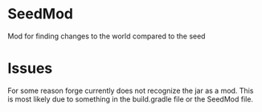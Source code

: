 # SeedMod
Mod for finding changes to the world compared to the seed

# Issues
For some reason forge currently does not recognize the jar as a mod.
This is most likely due to something in the build.gradle file or the SeedMod file.
